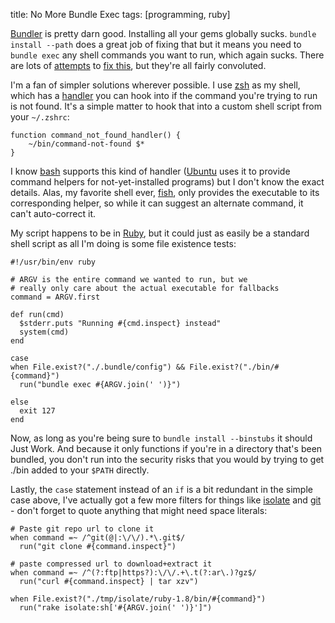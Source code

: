 title:  No More Bundle Exec
tags:   [programming, ruby]

[Bundler][] is pretty darn good. Installing all your gems globally sucks. `bundle install --path` does a great job of fixing that but it means you need to `bundle exec` any shell commands you want to run, which again sucks. There are lots of [attempts][] to [fix this][], but they're all fairly convoluted.

[Bundler]: http://gembundler.com/
[attempts]: https://rvm.io/gemsets/basics/
[fix this]: https://github.com/mpapis/rubygems-bundler

I'm a fan of simpler solutions wherever possible. I use [zsh][] as my shell, which has a [handler][] you can hook into if the command you're trying to run is not found. It's a simple matter to hook that into a custom shell script from your `~/.zshrc`:

[zsh]: http://www.zsh.org/
[handler]: http://zsh.sourceforge.net/Doc/Release/Command-Execution.html

    function command_not_found_handler() {
        ~/bin/command-not-found $*
    }

I know [bash][] supports this kind of handler ([Ubuntu][] uses it to provide command helpers for not-yet-installed programs) but I don't know the exact details. Alas, my favorite shell ever, [fish][], only provides the executable to its corresponding helper, so while it can suggest an alternate command, it can't auto-correct it.

[bash]: http://www.gnu.org/software/bash/manual/bashref.html
[Ubuntu]: http://www.ubuntu.com/
[fish]: http://ridiculousfish.com/shell/

My script happens to be in [Ruby][], but it could just as easily be a standard shell script as all I'm doing is some file existence tests:

[Ruby]: http://www.ruby-lang.org/en/

    #!/usr/bin/env ruby

    # ARGV is the entire command we wanted to run, but we
    # really only care about the actual executable for fallbacks
    command = ARGV.first

    def run(cmd)
      $stderr.puts "Running #{cmd.inspect} instead"
      system(cmd)
    end

    case
    when File.exist?("./.bundle/config") && File.exist?("./bin/#{command}")
      run("bundle exec #{ARGV.join(' ')}")

    else
      exit 127
    end

Now, as long as you're being sure to `bundle install --binstubs` it should Just Work. And because it only functions if you're in a directory that's been bundled, you don't run into the security risks that you would by trying to get ./bin added to your `$PATH` directly.

Lastly, the `case` statement instead of an `if` is a bit redundant in the simple case above, I've actually got a few more filters for things like [isolate][] and [git][] - don't forget to quote anything that might need space literals:

[isolate]: https://github.com/jbarnette/isolate
[git]: http://git-scm.com/

    # Paste git repo url to clone it
    when command =~ /^git(@|:\/\/).*\.git$/
      run("git clone #{command.inspect}")

    # paste compressed url to download+extract it
    when command =~ /^(?:ftp|https?):\/\/.+\.t(?:ar\.)?gz$/
      run("curl #{command.inspect} | tar xzv")

    when File.exist?("./tmp/isolate/ruby-1.8/bin/#{command}")
      run("rake isolate:sh['#{ARGV.join(' ')}']")

